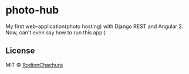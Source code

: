 # photo-hub

> 

My first web-application(photo hosting) with Django REST and Angular 2. Now, can't even say how to run this app:)

## License

MIT © [RodionChachura](https://geekrodion.com)
